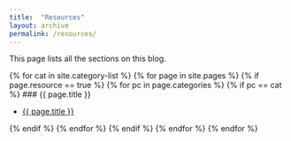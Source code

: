 ```yaml
---
title:  "Resources"
layout: archive
permalink: /resources/
---
```


This page lists all the sections on this blog.

{% for cat in site.category-list %}
  {% for page in site.pages %}
    {% if page.resource == true %}
      {% for pc in page.categories %}
        {% if pc == cat %}
        ### {{ page.title }}
        <ul>
          <li><a href="{{ page.url }}">{{ page.title }}</a></li>
        </ul>
        {% endif %}   <!-- cat-match-p -->
      {% endfor %}  <!-- page-category -->
    {% endif %}   <!-- resource-p -->
  {% endfor %}  <!-- page -->
{% endfor %}  <!-- cat -->

